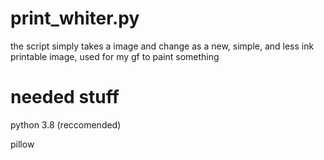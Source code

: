 # print_whiter.py
the script simply takes a image and change as a new, simple, and less ink printable image, used for my gf to paint something

# needed stuff
python 3.8 (reccomended)

pillow
